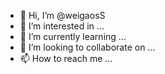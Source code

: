 - 👋 Hi, I’m @weigaosS
- 👀 I’m interested in ...
- 🌱 I’m currently learning ...
- 💞️ I’m looking to collaborate on ...
- 📫 How to reach me ...

<!---
weigaosS/weigaosS is a ✨ special ✨ repository because its `README.md` (this file) appears on your GitHub profile.
You can click the Preview link to take a look at your changes.
--->
